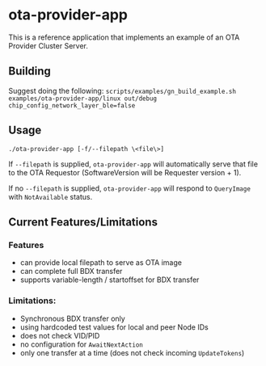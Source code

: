 # ota-provider-app

This is a reference application that implements an example of an OTA Provider
Cluster Server.

## Building

Suggest doing the following:
`scripts/examples/gn_build_example.sh examples/ota-provider-app/linux out/debug chip_config_network_layer_ble=false`

## Usage

`./ota-provider-app [-f/--filepath \<file\>]`

If `--filepath` is supplied, `ota-provider-app` will automatically serve that
file to the OTA Requestor (SoftwareVersion will be Requester version + 1).

If no `--filepath` is supplied, `ota-provider-app` will respond to `QueryImage`
with `NotAvailable` status.

## Current Features/Limitations

### Features

-   can provide local filepath to serve as OTA image
-   can complete full BDX transfer
-   supports variable-length / startoffset for BDX transfer

### Limitations:

-   Synchronous BDX transfer only
-   using hardcoded test values for local and peer Node IDs
-   does not check VID/PID
-   no configuration for `AwaitNextAction`
-   only one transfer at a time (does not check incoming `UpdateTokens`)
